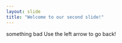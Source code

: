 ```yaml
---
layout: slide
title: "Welcome to our second slide!"
---
```

something bad
Use the left arrow to go back!
